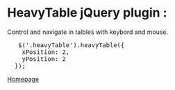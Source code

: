 # HeavyTable jQuery plugin :

Control and navigate in talbles with keybord and mouse.

<pre>
   $('.heavyTable').heavyTable({
    xPosition: 2,
    yPosition: 2
  });
</pre>

[Homepage](http://victordarras.fr/heavyTable/)